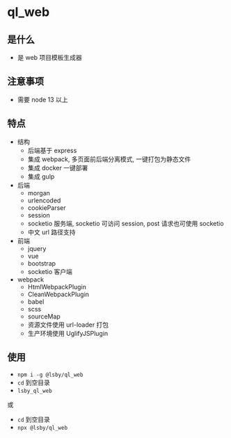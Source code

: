 # ql_web

## 是什么

- 是 web 项目模板生成器

## 注意事项

- 需要 node 13 以上

## 特点

- 结构
  - 后端基于 express
  - 集成 webpack, 多页面前后端分离模式, 一键打包为静态文件
  - 集成 docker 一键部署
  - 集成 gulp
- 后端
  - morgan
  - urlencoded
  - cookieParser
  - session
  - socketio 服务端, socketio 可访问 session, post 请求也可使用 socketio
  - 中文 url 路径支持
- 前端
  - jquery
  - vue
  - bootstrap
  - socketio 客户端
- webpack
  - HtmlWebpackPlugin
  - CleanWebpackPlugin
  - babel
  - scss
  - sourceMap
  - 资源文件使用 url-loader 打包
  - 生产环境使用 UglifyJSPlugin

## 使用

- `npm i -g @lsby/ql_web`
- `cd` 到空目录
- `lsby_ql_web`

或

- `cd` 到空目录
- `npx @lsby/ql_web`
